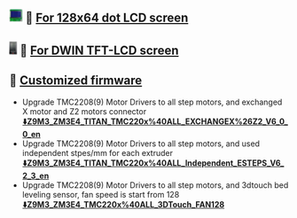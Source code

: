 ## ![](../../../LCD12864.jpg) :file_folder: [For 128x64 dot LCD screen](./LCD12864/)
## ![](../../../LCDDWIN.jpg) :file_folder: [For DWIN TFT-LCD screen](./LCD_DWIN/)
## :file_folder: [Customized firmware](./Customize/)
- Upgrade TMC2208(9) Motor Drivers to all step motors, and exchanged X motor and Z2 motors connector
  **[:arrow_down:Z9M3_ZM3E4_TITAN_TMC220x%40ALL_EXCHANGEX%26Z2_V6_0_0_en](./Customize/Z9M3_ZM3E4_TITAN_TMC220x%40ALL_EXCHANGEX%26Z2_V6_0_0_en.zip)**
- Upgrade TMC2208(9) Motor Drivers to all step motors, and used independent stpes/mm for each extruder
**[:arrow_down:Z9M3_ZM3E4_TITAN_TMC220x%40ALL_Independent_ESTEPS_V6_2_3_en](./Customize/Z9M3_ZM3E4_TITAN_TMC220x%40ALL_Independent_ESTEPS_V6_2_3_en.zip)**
- Upgrade TMC2208(9) Motor Drivers to all step motors, and 3dtouch bed leveling sensor, fan speed is start from 128
**[:arrow_down:Z9M3_ZM3E4_TMC220x%40ALL_3DTouch_FAN128](./Customize/Z9M3_ZM3E4_TMC220x%40ALL_3DTouch_FAN128.zip)**
